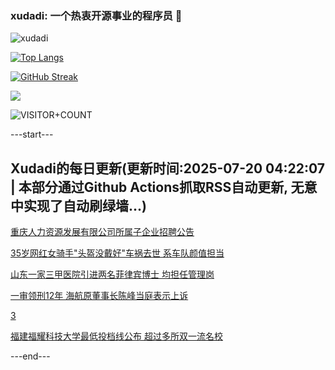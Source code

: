 ### xudadi: 一个热衷开源事业的程序员 👋

![xudadi](https://github-readme-stats-git-masterorgs-github-readme-stats-team.vercel.app/api?username=xudadi)

[![Top Langs](https://github-readme-stats.vercel.app/api/top-langs/?username=xudadi)](https://github.com/anuraghazra/github-readme-stats)

[![GitHub Streak](https://streak-stats.demolab.com?user=xudadi&locale=zh_Hans)](https://git.io/streak-stats)

![](https://raw.githubusercontent.com/xudadi/xudadi/main/assets/github-contribution-grid-snake.svg)

![VISITOR+COUNT](https://komarev.com/ghpvc/?username=xudadi&label=VISITOR+COUNT)


---start---

## Xudadi的每日更新(更新时间:2025-07-20 04:22:07 | 本部分通过Github Actions抓取RSS自动更新, 无意中实现了自动刷绿墙...)

[重庆人力资源发展有限公司所属子企业招聘公告](https://www.gongkaoleida.com/article/2519719)

[35岁网红女骑手"头盔没戴好"车祸去世 系车队颜值担当](https://m.163.com/news/article/K4RULFI305345ARG.html)

[山东一家三甲医院引进两名菲律宾博士 均担任管理岗](https://m.163.com/news/article/K4OLOMQL0514BE2Q.html)

[一审领刑12年 海航原董事长陈峰当庭表示上诉](https://m.163.com/news/article/K4RRAK0M05199DKK.html)

[3](https://m.163.com/touch/news/sub/domestic)

[福建福耀科技大学最低投档线公布 超过多所双一流名校](https://m.163.com/news/article/K4RLR16U0512B07B.html)

---end---

